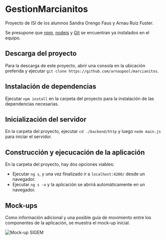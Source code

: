 # GestionMarcianitos

Proyecto de ISI de los alumnos Sandra Orengo Faus y Arnau Ruiz Fuster.

Se presupone que [npm](https://www.npmjs.com/), [nodejs](https://nodejs.org/es/) y [Git](https://git-scm.com/) se encuentran ya instalados en el equipo.

## Descarga del proyecto
Para la descarga de este proyecto, abrir una consola en la ubicación preferida y ejecutar `git clone https://github.com/arnaupool/marcianitos`.

## Instalación de dependencias
Ejecutar `npm install` en la carpeta del proyecto para la instalación de las dependencias necesarias.

## Inicialización del servidor

En la carpeta del proyecto, ejecutar `cd ./backend/http` y luego `node main.js` para iniciar el servidor.

## Construcción y ejecucación de la aplicación

En la carpeta del proyecto, hay dos opciones viables:
* Ejecutar `ng s`, y una vez finalizado ir a `localhost:4200/` desde un navegador.
* Ejecutar `ng s -o` y la aplicación se abrirá automáticamente en un navegador.

## Mock-ups

Como información adicional y una posible guía de movimiento entre los componentes de la aplicación, se muestra el mock-up inicial.

![Mock-up SIGEM](https://i.imgur.com/4ub09l5.png)
